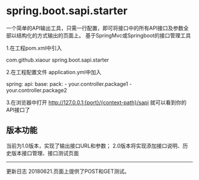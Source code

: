 # spring.boot.sapi.starter
一个简单的API输出工具，只需一行配置，即可将接口中的所有API接口及参数全部以结构化的方式输出的页面上。
基于SpringMvc或Springboot的接口管理工具

1.在工程pom.xml中引入

<dependency>
  <groupId>com.github.xiaour</groupId>
  <artifactId>spring.boot.sapi.starter</artifactId>
</dependency>

2.在工程配置文件 application.yml中加入

spring:
   api:
     base:
       pack:
        - your.controller.package1
        - your.controller.package2
 
 3.在浏览器中打开 http://127.0.0.1:{port}/{context-path}/sapi 就可以看到你的API接口了


## 版本功能

当前为1.0版本，实现了输出接口URL和参数；
2.0版本将实现添加接口说明、历史版本接口管理、接口测试页面

-------------------------------------------------------------
更新日志
20180621.页面上提供了POST和GET测试。

